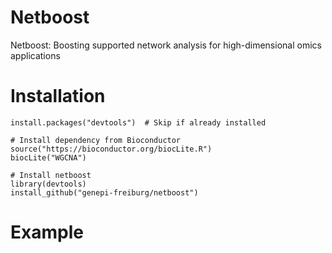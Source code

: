 # Netboost
Netboost: Boosting supported network analysis for high-dimensional omics applications

# Installation
```
install.packages("devtools")  # Skip if already installed

# Install dependency from Bioconductor
source("https://bioconductor.org/biocLite.R")
biocLite("WGCNA")

# Install netboost
library(devtools)
install_github("genepi-freiburg/netboost")
```

# Example
```nb_example()
```
